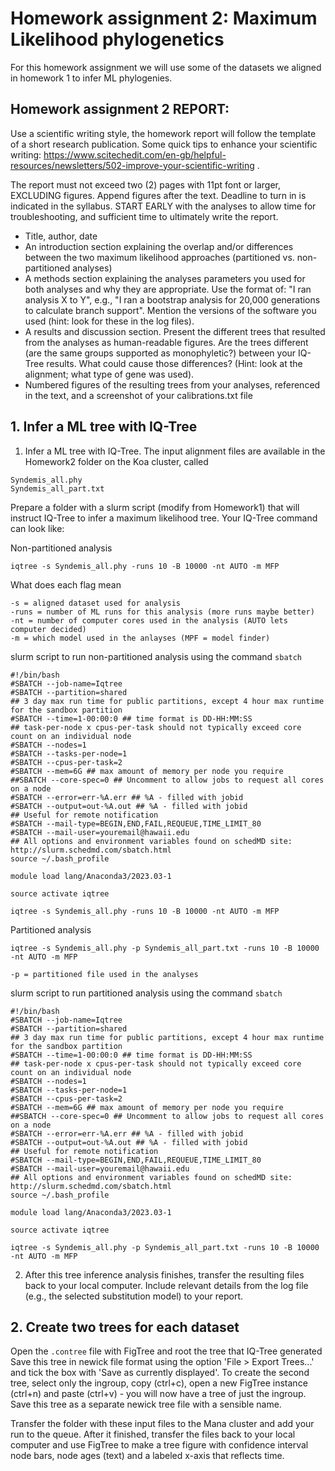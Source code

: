 # Homework assignment 2: Maximum Likelihood phylogenetics

For this homework assignment we will use some of the datasets we aligned in homework 1 to infer ML phylogenies.

## Homework assignment 2 REPORT:

Use a scientific writing style, the homework report will follow the template of a short research publication. Some quick tips to enhance your scientific writing: https://www.scitechedit.com/en-gb/helpful-resources/newsletters/502-improve-your-scientific-writing .

The report must not exceed two (2) pages with 11pt font or larger, EXCLUDING figures. Append figures after the text. Deadline to turn in is indicated in the syllabus. START EARLY with the analyses to allow time for troubleshooting, and sufficient time to ultimately write the report.

- Title, author, date
- An introduction section explaining the overlap and/or differences between the two maximum likelihood approaches (partitioned vs. non-partitioned analyses)
- A methods section explaining the analyses parameters you used for both analyses and why they are appropriate. Use the format of: "I ran analysis X to Y", e.g., "I ran a bootstrap analysis for 20,000 generations to calculate branch support". Mention the versions of the software you used (hint: look for these in the log files).
- A results and discussion section. Present the different trees that resulted from the analyses as human-readable figures. Are the trees different (are the same groups supported as monophyletic?) between your IQ-Tree results. What could cause those differences? (Hint: look at the alignment; what type of gene was used).
- Numbered figures of the resulting trees from your analyses, referenced in the text, and a screenshot of your calibrations.txt file



## 1. Infer a ML tree with IQ-Tree

1. Infer a ML tree with IQ-Tree. The input alignment files are available in the Homework2 folder on the Koa cluster, called 

```
Syndemis_all.phy
Syndemis_all_part.txt 
```

Prepare a folder with a slurm script (modify from Homework1) that will instruct IQ-Tree to infer a maximum likelihood tree. Your IQ-Tree command can look like:

Non-partitioned analysis

```
iqtree -s Syndemis_all.phy -runs 10 -B 10000 -nt AUTO -m MFP
```

What does each flag mean

```
-s = aligned dataset used for analysis 
-runs = number of ML runs for this analysis (more runs maybe better)
-nt = number of computer cores used in the analysis (AUTO lets computer decided)
-m = which model used in the anlayses (MPF = model finder)
```

slurm script to run non-partitioned analysis using the command ```sbatch```

```
#!/bin/bash
#SBATCH --job-name=Iqtree
#SBATCH --partition=shared
## 3 day max run time for public partitions, except 4 hour max runtime for the sandbox partition
#SBATCH --time=1-00:00:0 ## time format is DD-HH:MM:SS
## task-per-node x cpus-per-task should not typically exceed core count on an individual node
#SBATCH --nodes=1
#SBATCH --tasks-per-node=1
#SBATCH --cpus-per-task=2
#SBATCH --mem=6G ## max amount of memory per node you require
##SBATCH --core-spec=0 ## Uncomment to allow jobs to request all cores on a node
#SBATCH --error=err-%A.err ## %A - filled with jobid
#SBATCH --output=out-%A.out ## %A - filled with jobid
## Useful for remote notification
#SBATCH --mail-type=BEGIN,END,FAIL,REQUEUE,TIME_LIMIT_80
#SBATCH --mail-user=youremail@hawaii.edu
## All options and environment variables found on schedMD site: http://slurm.schedmd.com/sbatch.html
source ~/.bash_profile

module load lang/Anaconda3/2023.03-1

source activate iqtree

iqtree -s Syndemis_all.phy -runs 10 -B 10000 -nt AUTO -m MFP
```



Partitioned analysis
```
iqtree -s Syndemis_all.phy -p Syndemis_all_part.txt -runs 10 -B 10000 -nt AUTO -m MFP
```

```
-p = partitioned file used in the analyses
```


slurm script to run partitioned analysis using the command ```sbatch```

```
#!/bin/bash
#SBATCH --job-name=Iqtree
#SBATCH --partition=shared
## 3 day max run time for public partitions, except 4 hour max runtime for the sandbox partition
#SBATCH --time=1-00:00:0 ## time format is DD-HH:MM:SS
## task-per-node x cpus-per-task should not typically exceed core count on an individual node
#SBATCH --nodes=1
#SBATCH --tasks-per-node=1
#SBATCH --cpus-per-task=2
#SBATCH --mem=6G ## max amount of memory per node you require
##SBATCH --core-spec=0 ## Uncomment to allow jobs to request all cores on a node
#SBATCH --error=err-%A.err ## %A - filled with jobid
#SBATCH --output=out-%A.out ## %A - filled with jobid
## Useful for remote notification
#SBATCH --mail-type=BEGIN,END,FAIL,REQUEUE,TIME_LIMIT_80
#SBATCH --mail-user=youremail@hawaii.edu
## All options and environment variables found on schedMD site: http://slurm.schedmd.com/sbatch.html
source ~/.bash_profile

module load lang/Anaconda3/2023.03-1

source activate iqtree

iqtree -s Syndemis_all.phy -p Syndemis_all_part.txt -runs 10 -B 10000 -nt AUTO -m MFP
```



2. After this tree inference analysis finishes, transfer the resulting files back to your local computer. Include relevant details from the log file (e.g., the selected substitution model) to your report.

## 2. Create two trees for each dataset

Open the ```.contree``` file with FigTree and root the tree that IQ-Tree generated Save this tree in newick file format using the option 'File > Export Trees...' and tick the box with 'Save as currently displayed'. To create the second tree, select only the ingroup, copy (ctrl+c), open a new FigTree instance (ctrl+n) and paste (ctrl+v) - you will now have a tree of just the ingroup. Save this tree as a separate newick tree file with a sensible name.


Transfer the folder with these input files to the Mana cluster and add your run to the queue. After it finished, transfer the files back to your local computer and use FigTree to make a tree figure with confidence interval node bars, node ages (text) and a labeled x-axis that reflects time.
